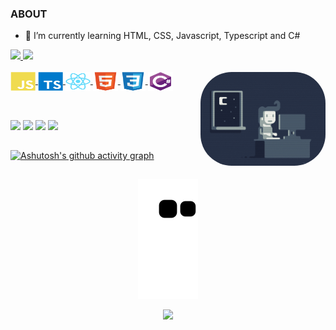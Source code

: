 ### ABOUT
- 🌱 I’m currently learning HTML, CSS, Javascript, Typescript and C#

<div>
  <a href="https://github.com/vini-sousa">
  <img height="180em" src="https://github-readme-stats.vercel.app/api?username=vini-sousa&show_icons=true&theme=gotham&include_all_commits=true&count_private=true"/>
  <img height="180em" src="https://github-readme-stats.vercel.app/api/top-langs/?username=vini-sousa&layout=compact&langs_count=7&theme=gotham"/>
</div>
<div style="display: inline_block"><br>
  <img align="center" alt="Vini-Js" height="30" width="40" src="https://raw.githubusercontent.com/devicons/devicon/master/icons/javascript/javascript-plain.svg">
  <img align="center" alt="Vini-Ts" height="30" width="40" src="https://raw.githubusercontent.com/devicons/devicon/master/icons/typescript/typescript-plain.svg">
  <img align="center" alt="Vini-React" height="30" width="40" src="https://raw.githubusercontent.com/devicons/devicon/master/icons/react/react-original.svg">
  <img align="center" alt="Vini-HTML" height="30" width="40" src="https://raw.githubusercontent.com/devicons/devicon/master/icons/html5/html5-original.svg">
  <img align="center" alt="Vini-CSS" height="30" width="40" src="https://raw.githubusercontent.com/devicons/devicon/master/icons/css3/css3-original.svg">
  <img align="center" alt="Vini-Csharp" height="30" width="40" src="https://raw.githubusercontent.com/devicons/devicon/master/icons/csharp/csharp-original.svg">
  <img align="right" alt="Vini-pic" height="150" style="border-radius:50px;" src="https://github.com/vini-sousa/vini-sousa/blob/main/avatar-github.gif?width=676&height=676">
</div>
  
  ##

<br>
<div> 
  <a href="https://instagram.com/viniciuss.oliveiraa" target="_blank"><img src="https://img.shields.io/badge/-Instagram-%23E4405F?style=for-the-badge&logo=instagram&logoColor=white" target="_blank"></a>
 <a href="https://discord.gg/PQCKsEp23s" target="_blank"><img src="https://img.shields.io/badge/Discord-7289DA?style=for-the-badge&logo=discord&logoColor=white" target="_blank"></a> 
  <a href = "mailto:vinicius.osousa@outlook.com"><img src="https://img.shields.io/badge/Microsoft_Outlook-0078D4?style=for-the-badge&logo=microsoft-outlook&logoColor=white" target="_blank"></a>
  <a href="https://www.linkedin.com/in/viniciuss-oliveiraa" target="_blank"><img src="https://img.shields.io/badge/-LinkedIn-%230077B5?style=for-the-badge&logo=linkedin&logoColor=white" target="_blank"></a> 
  
</div>
  
  ##
  
[![Ashutosh's github activity graph](https://activity-graph.herokuapp.com/graph?username=vini-sousa&bg_color=13262f&color=008080&line=008080&point=ffffff&area=true&hide_border=true)](https://github.com/ashutosh00710/github-readme-activity-graph)
  
  ##

<div align="center">
  <a href="" target="_blank"></a>
  
  ![Snake animation](https://github.com/vini-sousa/vini-sousa/blob/output/github-contribution-grid-snake.svg) 
</div>
  
<div align="center">
  <a href="" target="_blank"></a>
 
  ![](https://visitor-badge.glitch.me/badge?page_id=vini-sousa)
</div>
